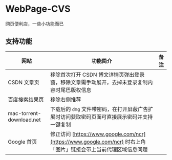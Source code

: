 # WebPage-CVS

网页便利店，一些小功能而已



## 支持功能

| 网站                     | 功能简介                                                     | 备注 |
| ------------------------ | ------------------------------------------------------------ | ---- |
| CSDN 文章页              | 移除首次打开 CSDN 博文详情页弹出登录窗，移除文章需手动展开，去掉未登录复制内容时尾巴版权信息 |      |
| 百度搜索结果页           | 移除右侧推荐                                                 |      |
| mac-torrent-download.net | 下载后的 `dmg` 文件带密码，在打开屏蔽广告扩展时访问获取密码页面可直接展示密码并支持一键复制 |      |
| Google 首页              | 修正访问 [https://www.google.com/ncr](https://www.google.com/ncr) 时右上角「图片」链接会带上当前代理区域信息问题 |      |

